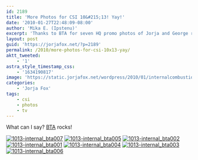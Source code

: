 ```yaml
---
id: 2189
title: 'More Photos for CSI 10&#215;13! Yay!'
date: '2010-01-27T22:48:09-08:00'
author: 'Mika E. (Ipstenu)'
excerpt: 'Thanks to BTA for seven HQ promo photos of Jorja and George running around!'
layout: post
guid: 'https://jorjafox.net/?p=2189'
permalink: /2010/more-photos-for-csi-10x13-yay/
aktt_tweeted:
    - '1'
astra_style_timestamp_css:
    - '1634190817'
image: 'https://static.jorjafox.net/wordpress/2010/01/internalcombustion.jpg'
categories:
    - 'Jorja Fox'
tags:
    - csi
    - photos
    - tv
---
```


What can I say? <a href="http://blacktie-affair.org/">BTA</a> rocks!

<a href="https://jorjafox.net/gallery/tv/csi/pub/s10/1013-internal_bta007.jpg"><img class="ZenphotoPress_thumb " alt="1013-internal_bta007" title="1013-internal_bta007" src="https://jorjafox.net/gallery/cache/tv/csi/pub/s10/1013-internal_bta007_200_cw200_ch200_thumb.jpg"  /></a> <a href="https://jorjafox.net/gallery/tv/csi/pub/s10/1013-internal_bta005.jpg"><img class="ZenphotoPress_thumb " alt="1013-internal_bta005" title="1013-internal_bta005" src="https://jorjafox.net/gallery/cache/tv/csi/pub/s10/1013-internal_bta005_200_cw200_ch200_thumb.jpg"  /></a> <a href="https://jorjafox.net/gallery/tv/csi/pub/s10/1013-internal_bta002.jpg"><img class="ZenphotoPress_thumb " alt="1013-internal_bta002" title="1013-internal_bta002" src="https://jorjafox.net/gallery/cache/tv/csi/pub/s10/1013-internal_bta002_200_cw200_ch200_thumb.jpg"  /></a> <a href="https://jorjafox.net/gallery/tv/csi/pub/s10/1013-internal_bta001.jpg"><img class="ZenphotoPress_thumb " alt="1013-internal_bta001" title="1013-internal_bta001" src="https://jorjafox.net/gallery/cache/tv/csi/pub/s10/1013-internal_bta001_200_cw200_ch200_thumb.jpg"  /></a> <a href="https://jorjafox.net/gallery/tv/csi/pub/s10/1013-internal_bta004.jpg"><img class="ZenphotoPress_thumb " alt="1013-internal_bta004" title="1013-internal_bta004" src="https://jorjafox.net/gallery/cache/tv/csi/pub/s10/1013-internal_bta004_200_cw200_ch200_thumb.jpg"  /></a> <a href="https://jorjafox.net/gallery/tv/csi/pub/s10/1013-internal_bta003.jpg"><img class="ZenphotoPress_thumb " alt="1013-internal_bta003" title="1013-internal_bta003" src="https://jorjafox.net/gallery/cache/tv/csi/pub/s10/1013-internal_bta003_200_cw200_ch200_thumb.jpg"  /></a> <a href="https://jorjafox.net/gallery/tv/csi/pub/s10/1013-internal_bta006.jpg"><img class="ZenphotoPress_thumb " alt="1013-internal_bta006" title="1013-internal_bta006" src="https://jorjafox.net/gallery/cache/tv/csi/pub/s10/1013-internal_bta006_200_cw200_ch200_thumb.jpg"  /></a>